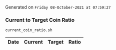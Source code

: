 Generated on `Friday 08-October-2021 at 07:59:27`

### Current to Target Coin Ratio
`current_coin_ratio.sh`

Date|Current|Target|Ratio
---|---|---|---
